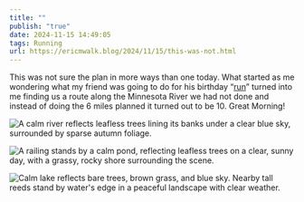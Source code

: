 ```yaml
---
title: ""
publish: "true"
date: 2024-11-15 14:49:05
tags: Running
url: https://ericmwalk.blog/2024/11/15/this-was-not.html
---
```


This was not sure the plan in more ways than one today. What started as me wondering what my friend was going to do for his birthday “[run]([https://strava.com/activities/12908354473](https://strava.com/activities/12908354473))” turned into me finding us a route along the Minnesota River we had not done and instead of doing the 6 miles planned it turned out to be 10. Great Morning!

![A calm river reflects leafless trees lining its banks under a clear blue sky, surrounded by sparse autumn foliage.](https://ericmwalk.blog/uploads/2024/img-0812.jpeg)

![A railing stands by a calm pond, reflecting leafless trees on a clear, sunny day, with a grassy, rocky shore surrounding the scene.](https://ericmwalk.blog/uploads/2024/img-0815.jpeg)

![Calm lake reflects bare trees, brown grass, and blue sky. Nearby tall reeds stand by water's edge in a peaceful landscape with clear weather.](https://ericmwalk.blog/uploads/2024/img-0816.jpeg)